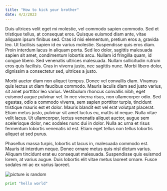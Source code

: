 ```yaml
---
title: "How to kick your brother"
date: 4/2/2023
---
```


Duis ultrices velit eget mi molestie, vel commodo sapien commodo. Sed et tristique tellus, at consequat eros. Quisque euismod diam ante, vitae aliquam ipsum finibus sed. Cras id nisi elementum, pretium eros a, gravida leo. Ut facilisis sapien id ex varius molestie. Suspendisse quis eros diam. Proin interdum lacus in aliquam porta. Sed leo dolor, sagittis malesuada sapien sit amet, condimentum lobortis arcu. Nullam id fringilla quam, id congue libero. Sed venenatis ultrices malesuada. Nullam sollicitudin rutrum eros quis facilisis. Cras in viverra justo, nec sagittis nunc. Morbi libero dolor, dignissim a consectetur sed, ultrices a justo.

Morbi auctor diam non aliquet tempus. Donec vel convallis diam. Vivamus quis lectus ut diam faucibus commodo. Mauris iaculis diam sed justo varius, sit amet porttitor leo varius. Vestibulum rhoncus convallis nibh, eget euismod augue pulvinar vel. In nec viverra risus, non ullamcorper odio. Sed egestas, odio a commodo viverra, sem sapien porttitor turpis, tincidunt tristique mauris est et dolor. Mauris blandit est vel erat volutpat placerat. Etiam metus justo, pulvinar sit amet luctus eu, mattis id neque. Nulla vitae velit lacus. Ut ullamcorper, lectus venenatis aliquet auctor, augue sem scelerisque dolor, nec sodales nunc dui in dolor. Nulla ac urna et risus fermentum lobortis venenatis id est. Etiam eget tellus non tellus lobortis aliquet at sed purus.

Phasellus massa turpis, lobortis ut lacus in, malesuada commodo est. Mauris id interdum neque. Donec ornare metus quis nisl dictum varius. Aliquam tincidunt erat eu consequat malesuada. Suspendisse quis euismod lorem, at varius augue. Duis lobortis elit vitae metus laoreet ornare. Fusce sodales mi ac ex varius laoreet.

![picture is random](https://encrypted-tbn0.gstatic.com/images?q=tbn:ANd9GcRD_gTG_W0gNIGyWkhFq-ifMlFkAA9rb3RoJ8Uz1BaI&s)

```python
print "hello world"
```

